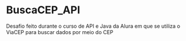 # BuscaCEP_API
Desafio feito durante o curso de API e Java da Alura em que se utiliza o ViaCEP para buscar dados por meio do CEP
